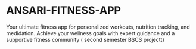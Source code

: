 # ANSARI-FITNESS-APP
Your ultimate fitness app for personalized workouts, nutrition tracking, and medidation. Achieve your wellness goals with expert guidance and a supportive fitness community ( second semester BSCS projectt)
